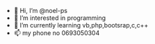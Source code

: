 - 👋 Hi, I’m @noel-ps
- 👀 I’m interested in programming
- 🌱 I’m currently learning vb,php,bootsrap,c,c++
- 📫 my phone no 0693050304

<!---
noel-ps/noel-ps is a ✨ special ✨ repository because its `README.md` (this file) appears on your GitHub profile.
You can click the Preview link to take a look at your changes.
--->
